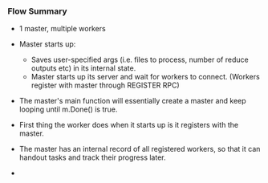 ### Flow Summary

- 1 master, multiple workers
- Master starts up:

  - Saves user-specified args (i.e. files to process, number of reduce outputs etc) in its internal
    state.
  - Master starts up its server and wait for workers to connect. (Workers
    register with master through REGISTER RPC)

- The master's main function will essentially create a master and keep looping
  until m.Done() is true.
- First thing the worker does when it starts up is it registers with the master.
- The master has an internal record of all registered workers, so that it can
  handout tasks and track their progress later.
-
